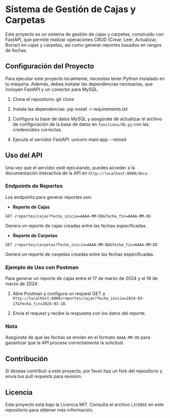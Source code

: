 # Sistema de Gestión de Cajas y Carpetas

Este proyecto es un sistema de gestión de cajas y carpetas, construido con FastAPI, que permite realizar operaciones CRUD (Crear, Leer, Actualizar, Borrar) en cajas y carpetas, así como generar reportes basados en rangos de fechas.

## Configuración del Proyecto

Para ejecutar este proyecto localmente, necesitas tener Python instalado en tu máquina. Además, debes instalar las dependencias necesarias, que incluyen FastAPI y un conector para MySQL.

1. Clona el repositorio:
git clone <url-del-repositorio>

2. Instala las dependencias:
pip install -r requirements.txt

3. Configura tu base de datos MySQL y asegúrate de actualizar el archivo de configuración de la base de datos en `functions/db.py` con las credenciales correctas.

4. Ejecuta el servidor FastAPI:
uvicorn main:app --reload


## Uso del API

Una vez que el servidor esté ejecutando, puedes acceder a la documentación interactiva de la API en `http://localhost:8000/docs`.

### Endpoints de Reportes

Los endpoints para generar reportes son:

- **Reporte de Cajas**

`GET /reportes/cajas?fecha_inicio=AAAA-MM-DD&fecha_fin=AAAA-MM-DD`

Genera un reporte de cajas creadas entre las fechas especificadas.

- **Reporte de Carpetas**

`GET /reportes/carpetas?fecha_inicio=AAAA-MM-DD&fecha_fin=AAAA-MM-DD`

Genera un reporte de carpetas creadas entre las fechas especificadas.

### Ejemplo de Uso con Postman

Para generar un reporte de cajas entre el 17 de marzo de 2024 y el 18 de marzo de 2024:

1. Abre Postman y configura un request GET a `http://localhost:8000/reportes/cajas?fecha_inicio=2024-03-17&fecha_fin=2024-03-18`.

2. Envía el request y recibe la respuesta con los datos del reporte.

### Nota

Asegúrate de que las fechas se envíen en el formato `AAAA-MM-DD` para garantizar que la API procese correctamente la solicitud.

## Contribución

Si deseas contribuir a este proyecto, por favor haz un fork del repositorio y envía tus pull requests para revisión.

## Licencia

Este proyecto está bajo la Licencia MIT. Consulta el archivo `LICENSE` en este repositorio para obtener más información.
